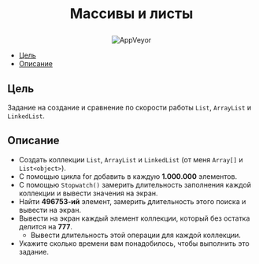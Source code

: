 # <p align="center">Массивы и листы
<p align="center">
<img alt="AppVeyor" src="https://img.shields.io/badge/Csharp-.NET 6.0-blue">

* [Цель](#цель)
* [Описание](#описание)
  
## Цель
Задание на создание и сравнение по скорости работы `List`, `ArrayList` и `LinkedList`.
## Описание
- Создать коллекции `List`, `ArrayList` и `LinkedList` (от меня `Array[]` и `List<object>`).
- С помощью цикла for добавить в каждую **1.000.000** элементов.
- С помощью `Stopwatch()` замерить длительность заполнения каждой коллекции и вывести значения на экран.
- Найти **496753-ий** элемент, замерить длительность этого поиска и вывести на экран.
- Вывести на экран каждый элемент коллекции, который без остатка делится на **777**.
    - Вывести длительность этой операции для каждой коллекции.
- Укажите сколько времени вам понадобилось, чтобы выполнить это задание.
 
